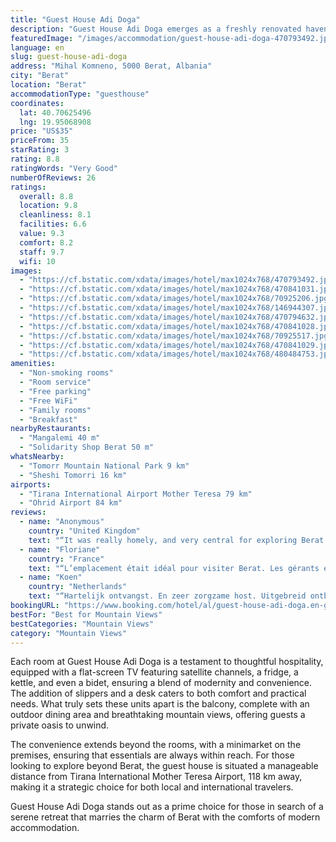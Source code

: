 ```yaml
---
title: "Guest House Adi Doga"
description: "Guest House Adi Doga emerges as a freshly renovated haven for travelers seeking comfort and convenience in the heart of Berat."
featuredImage: "/images/accommodation/guest-house-adi-doga-470793492.jpg"
language: en
slug: guest-house-adi-doga
address: "Mihal Komneno, 5000 Berat, Albania"
city: "Berat"
location: "Berat"
accommodationType: "guesthouse"
coordinates:
  lat: 40.70625496
  lng: 19.95068908
price: "US$35"
priceFrom: 35
starRating: 3
rating: 8.8
ratingWords: "Very Good"
numberOfReviews: 26
ratings:
  overall: 8.8
  location: 9.8
  cleanliness: 8.1
  facilities: 6.6
  value: 9.3
  comfort: 8.2
  staff: 9.7
  wifi: 10
images:
  - "https://cf.bstatic.com/xdata/images/hotel/max1024x768/470793492.jpg?k=93605e16cc3d74835362111872df6f00c5d0fbd18b8966c38943c21a9df44225&o=&hp=1"
  - "https://cf.bstatic.com/xdata/images/hotel/max1024x768/470841031.jpg?k=b6d230cf8ba971cf2ab8cfe20cf7f032b35c5736874cd72b30d08ecc72cc7ec0&o=&hp=1"
  - "https://cf.bstatic.com/xdata/images/hotel/max1024x768/70925206.jpg?k=d5a988ee3697b411b6703d9002858000a5141604c45a84f5ee1498ef987459d7&o=&hp=1"
  - "https://cf.bstatic.com/xdata/images/hotel/max1024x768/146944307.jpg?k=2c373f50d033aad0a3aeb56123189f2a105137d0ec8d50be7be2f96b9b7ac794&o=&hp=1"
  - "https://cf.bstatic.com/xdata/images/hotel/max1024x768/470794632.jpg?k=a1b12d4808186735247c3bef2f8d3f0a5e21b9aa9f164b70ffc9ab017e47192d&o=&hp=1"
  - "https://cf.bstatic.com/xdata/images/hotel/max1024x768/470841028.jpg?k=03e9b4e45077c50b8d9d71feefc645428a94dc8fe8e376bc990b3107da99aac8&o=&hp=1"
  - "https://cf.bstatic.com/xdata/images/hotel/max1024x768/70925517.jpg?k=fb5b9314be10fcf3cf358f371db2dc79d5eefa22c12e1543534dfc7d991172b2&o=&hp=1"
  - "https://cf.bstatic.com/xdata/images/hotel/max1024x768/470841029.jpg?k=a21b5233cd8242a52483cba9017d2d73971438ea56af8940a8d7c92f63c07fc3&o=&hp=1"
  - "https://cf.bstatic.com/xdata/images/hotel/max1024x768/480484753.jpg?k=5ef4693c26afe477bce1ec21317f4cb1fe3300bcd481f2b160f1f963c64e3a8a&o=&hp=1"
amenities:
  - "Non-smoking rooms"
  - "Room service"
  - "Free parking"
  - "Free WiFi"
  - "Family rooms"
  - "Breakfast"
nearbyRestaurants:
  - "Mangalemi 40 m"
  - "Solidarity Shop Berat 50 m"
whatsNearby:
  - "Tomorr Mountain National Park 9 km"
  - "Sheshi Tomorri 16 km"
airports:
  - "Tirana International Airport Mother Teresa 79 km"
  - "Ohrid Airport 84 km"
reviews:
  - name: "Anonymous"
    country: "United Kingdom"
    text: "“It was really homely, and very central for exploring Berat.”"
  - name: "Floriane"
    country: "France"
    text: "“L’emplacement était idéal pour visiter Berat. Les gérants étaient très gentils. Le petit déjeuner sur la terrasse avec vue sur la ville au top!”"
  - name: "Koen"
    country: "Netherlands"
    text: "“Hartelijk ontvangst. En zeer zorgzame host. Uitgebreid ontbijt. Locatie is erg goed.”"
bookingURL: "https://www.booking.com/hotel/al/guest-house-adi-doga.en-gb.html?aid=8035640"
bestFor: "Best for Mountain Views"
bestCategories: "Mountain Views"
category: "Mountain Views"
---
```


Each room at Guest House Adi Doga is a testament to thoughtful hospitality, equipped with a flat-screen TV featuring satellite channels, a fridge, a kettle, and even a bidet, ensuring a blend of modernity and convenience. The addition of slippers and a desk caters to both comfort and practical needs. What truly sets these units apart is the balcony, complete with an outdoor dining area and breathtaking mountain views, offering guests a private oasis to unwind.

The convenience extends beyond the rooms, with a minimarket on the premises, ensuring that essentials are always within reach. For those looking to explore beyond Berat, the guest house is situated a manageable distance from Tirana International Mother Teresa Airport, 118 km away, making it a strategic choice for both local and international travelers.

Guest House Adi Doga stands out as a prime choice for those in search of a serene retreat that marries the charm of Berat with the comforts of modern accommodation.